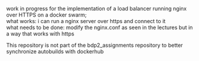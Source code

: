 work in progress for the implementation of a load balancer running nginx over HTTPS on a docker swarm;  
what works: i can run a nginx server over https and connect to it  
what needs to be done: modify the nginx.conf as seen in the lectures but in a way that works with https

This repository is not part of the bdp2_assignments repository to better synchronize autobuilds with dockerhub
